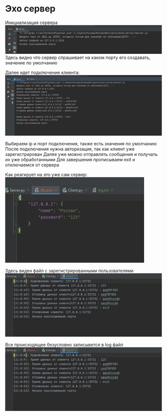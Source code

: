 # Эхо сервер
Инициализация сервера
![screenshot](images/1.jpg)
Здесь видно что сервер спрашивает на каком порту его создавать, значение по умолчанию

Далее идет подключение клиента:
![screenshot](images/2.jpg)

Выбираем ip и порт подключения, также есть значения по умолчанию
После подключения нужна авторизация, так как клиент уже зарегистрирован
Далее уже можно отправлять сообщения и получать их уже обработанными
Для завершения прописываем exit и отключаемся от сервера

Как реагирует на это уже сам сервер:
![screenshot](images/3.jpg)

Здесь виден файл с зарегистрированными пользователями
![screenshot](images/4.jpg)

Все происходящее безусловно записывется в log файл
![screenshot](images/5.jpg)
